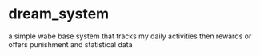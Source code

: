 # dream_system
a simple wabe base system that tracks my daily activities then rewards or offers punishment and statistical data
